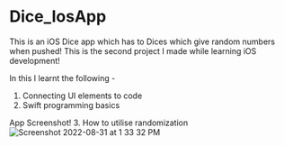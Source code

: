 # Dice_IosApp

This is an iOS Dice app which has to Dices which give random numbers when pushed!
This is the second project I made while learning iOS development!

In this I learnt the following - 
1. Connecting UI elements to code
2. Swift programming basics 


App Screenshot!
3. How to utilise randomization ![Screenshot 2022-08-31 at 1 33 32 PM](https://user-images.githubusercontent.com/72563740/187625759-1685f5b5-7c0d-4a56-8c13-8d9fa789856a.jpg)
